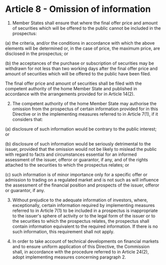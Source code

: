 # Article 8 - Omission of information


1. Member States shall ensure that where the final offer price and amount of securities which will be offered to the public cannot be included in the prospectus:

(a) the criteria, and/or the conditions in accordance with which the above elements will be determined or, in the case of price, the maximum price, are disclosed in the prospectus; or

(b) the acceptances of the purchase or subscription of securities may be withdrawn for not less than two working days after the final offer price and amount of securities which will be offered to the public have been filed.

The final offer price and amount of securities shall be filed with the competent authority of the home Member State and published in accordance with the arrangements provided for in Article 14(2).

2. The competent authority of the home Member State may authorise the omission from the prospectus of certain information provided for in this Directive or in the implementing measures referred to in Article 7(1), if it considers that:

(a) disclosure of such information would be contrary to the public interest; or

(b) disclosure of such information would be seriously detrimental to the issuer, provided that the omission would not be likely to mislead the public with regard to facts and circumstances essential for an informed assessment of the issuer, offeror or guarantor, if any, and of the rights attached to the securities to which the prospectus relates; or

(c) such information is of minor importance only for a specific offer or admission to trading on a regulated market and is not such as will influence the assessment of the financial position and prospects of the issuer, offeror or guarantor, if any.

3. Without prejudice to the adequate information of investors, where, exceptionally, certain information required by implementing measures referred to in Article 7(1) to be included in a prospectus is inappropriate to the issuer's sphere of activity or to the legal form of the issuer or to the securities to which the prospectus relates, the prospectus shall contain information equivalent to the required information. If there is no such information, this requirement shall not apply.

4. In order to take account of technical developments on financial markets and to ensure uniform application of this Directive, the Commission shall, in accordance with the procedure referred to in Article 24(2), adopt implementing measures concerning paragraph 2.
